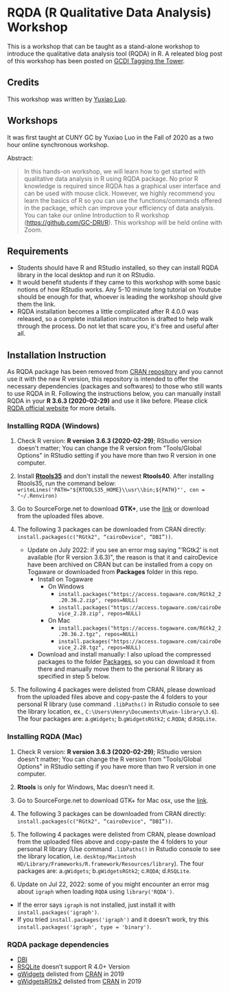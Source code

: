 # RQDA (R Qualitative Data Analysis) Workshop
This is a workshop that can be taught as a stand-alone workshop to introduce the qualitative data analysis tool (RQDA) in R. A releated blog post of this workshop has been posted on [GCDI Tagging the Tower](https://digitalfellows.commons.gc.cuny.edu/2020/10/16/use-rqda-for-qualitative-data-analysis/).

## Credits
This workshop was written by [Yuxiao Luo](https://github.com/yuxiaoluo).

## Workshops
It was first taught at CUNY GC by Yuxiao Luo in the Fall of 2020 as a two hour online synchronous workshop.

Abstract:

> In this hands-on workshop, we will learn how to get started with qualitative data analysis in R using RQDA package. No prior R knowledge is required since RQDA has a 
> graphical user interface and can be used with mouse click. However, we highly recommend you learn the basics of R so you can use the functions/commands offered in the 
> package, which can improve your efficiency of data analysis. You can take our online Introduction to R workshop (https://github.com/GC-DRI/R). This workshop will be held 
> online with Zoom.

## Requirements

- Students should have R and RStudio installed, so they can install RQDA library in the local desktop and run it on RStudio.  
- It would benefit students if they came to this workshop with some basic notions of how RStudio works. Any 5-10 minute long tutorial on Youtube should be enough for that, whoever is leading the workshop should give them the link.
- RQDA installation becomes a little complicated after R 4.0.0 was released, so a complete installation instruciton is drafted to help walk through the process. Do not let that scare you, it's free and useful after all.

## Installation Instruction
As RQDA package has been removed from [CRAN repository](https://cran.r-project.org/) and you cannot use it with the new R version, this repository is intended to offer the necessary dependencies (packages and softwares) to those who still wants to use RQDA in R. Following the instructions below, you can manually install RQDA in your **R 3.6.3 (2020-02-29)** and use it like before.
Please click [RQDA official website](https://rqda.r-forge.r-project.org/) for more details.

### Installing RQDA (Windows) 
1. Check R version: **R version 3.6.3 (2020-02-29)**; RStudio version doesn't matter; You can change the R version from "Tools/Global Options" in RStudio setting if you have more than two R version in one computer. 
2. Install [**Rtools35**](https://cran.r-project.org/bin/windows/Rtools/history.html) and don't install the newest **Rtools40**.
	After installing Rtools35, run the command below: `writeLines('PATH="${RTOOLS35_HOME}\\usr\\bin;${PATH}"', con = "~/.Renviron)`
3. Go to SourceForge.net to download **GTK+**, use the [link](https://sourceforge.net/projects/gladewin32/files/gtk%2B-win32-runtime/2.10.11/gtk-2.10.11-win32-1.exe/download?use_mirror=versaweb&modtime=1175123376&big_mirror=0) or download from the uploaded files above.
4. The following 3 packages can be downloaded from CRAN directly: `install.packages(c("RGtk2", “cairoDevice", “DBI”))`.
    - Update on July 2022: if you see an error msg saying "‘RGtk2’ is not available (for R version 3.6.3)", the reason is that it and cairoDevice have been archived on CRAN but can be installed from a copy on Togaware or downloaded from **Packages** folder in this repo.
      - Install on Togaware
        - On Windows
          - `install.packages("https://access.togaware.com/RGtk2_2.20.36.2.zip", repos=NULL)`
          - `install.packages("https://access.togaware.com/cairoDevice_2.28.zip", repos=NULL)`
        - On Mac
          - `install.packages("https://access.togaware.com/RGtk2_2.20.36.2.tgz", repos=NULL)`
          - `install.packages("https://access.togaware.com/cairoDevice_2.28.tgz", repos=NULL)`
      - Download and install manually: I also upload the compressed packages to the folder [Packages](https://github.com/YuxiaoLuo/RQDA-Workshop/tree/main/Packages), so you can download it from there and manually move them to the personal R library as specified in step 5 below.
  
5. The following 4 packages were delisted from CRAN, please download from the uploaded files above and copy-paste the 4 folders to your personal R library (use command `.libPaths()` in Rstudio console to see the library location, ex., `C:\Users\Henry\Documents\R\win-library\3.6`). The four packages are: a.`gWidgets`; b.`gWidgetsRGtk2`; c.`RQDA`; d.`RSQLite`.

### Installing RQDA (Mac)
1. Check R version: **R version 3.6.3 (2020-02-29)**; RStudio version doesn't matter;  You can change the R version from "Tools/Global Options" in RStudio setting if you have more than two R version in one computer. 
3. **Rtools** is only for Windows, Mac doesn’t need it. 
4. Go to SourceForge.net to download GTK+ for Mac osx, use the [link](https://sourceforge.net/projects/gtk-osx/).
5. The following 3 packages can be downloaded from CRAN directly:  `install.packages(c("RGtk2", “cairoDevice", “DBI”))`.
6. The following 4 packages were delisted from CRAN, please download from the uploaded files above and copy-paste the 4 folders to your personal R library (Use command `.libPaths()` in Rstudio console to see the library location, i.e. `desktop/Macintosh HD/Library/Frameworks/R.framework/Resources/library`). The four packages are: a.`gWidgets`; b.`gWidgetsRGtk2`; c.`RQDA`; d.`RSQLite`.

7. Update on Jul 22, 2022: some of you might encounter an error msg about `igraph` when loading `RQDA` using `library('RQDA')`.
  - If the error says `igraph` is not installed, just install it with `install.packages('igraph')`.
  - If you tried `install.packages('igraph')` and it doesn't work, try this `install.packages('igraph', type = 'binary')`.

### RQDA package dependencies
- [DBI](https://cran.r-project.org/web/packages/DBI/index.html)
- [RSQLite](https://cran.r-project.org/web/packages/RSQLite/index.html) doesn’t support R 4.0+ Version
- [gWidgets](https://cran.r-project.org/web/packages/gWidgets/index.html) delisted from [CRAN](https://cran.r-project.org/) in 2019
- [gWidgetsRGtk2](https://cran.r-project.org/web/packages/gWidgetsRGtk2/index.html) delisted from [CRAN](https://cran.r-project.org/) in  2019
  
  
